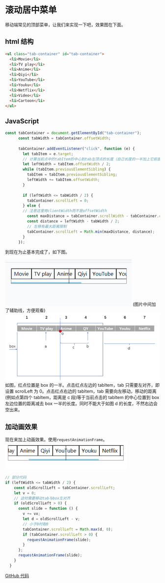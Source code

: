 # 滚动居中菜单

移动端常见的顶部菜单，让我们来实现一下吧，效果图在下面。

## html 结构

```html
<ul class="tab-container" id="tab-container">
  <li>Movie</li>
  <li>TV play</li>
  <li>Anime</li>
  <li>Qiyi</li>
  <li>YouTube</li>
  <li>Youku</li>
  <li>Netflix</li>
  <li>Video</li>
  <li>Cartoon</li>
</ul>
```

## JavaScript

```JavaScript
const tabContainer = document.getElementById("tab-container");
      const tabWidth = tabContainer.offsetWidth;

      tabContainer.addEventListener("click", function (e) {
        let tabItem = e.target;
        // 计算当前点中的tabItem的中心到tab左顶点的长度（自己长度的一半加上它前面所有tabItem的长度）
        let leftWidth = tabItem.offsetWidth / 2;
        while (tabItem.previousElementSibling) {
          tabItem = tabItem.previousElementSibling;
          leftWidth += tabItem.offsetWidth;
        }

        if (leftWidth <= tabWidth / 2) {
          tabContainer.scrollLeft = 0;
        } else {
        // 注意这里用clientWidth而不是offsetWidth
          const maxDistance = tabContainer.scrollWidth - tabContainer.clientWidth;
          const distance = leftWidth - tabWidth / 2;
          // 左移有最大距离限制
          tabContainer.scrollLeft = Math.min(maxDistance, distance);
        }
      });
```

到现在为止基本完成了，如下图。

![示例图1](./images/滚动居中菜单/scroll1.gif)
(图片中间加了辅助线，方便观看)
![说明图](./images/滚动居中菜单/desc.png)
如图，红点位置是 box 的一半。点击红点左边的 tabItem，tab 只需要左对齐，即设置 scrolLeft 为 0。点击红点右边的 tabItem，tab 需要向左移动，移动的距离(例如点第四个 tabItem，距离是 c 段)等于当前点击的 tabItem 的中心位置到 box 左边位置的距离减去 box 一半的长度。同时不能大于如图 d 的长度，不然右边会空出来。

## 加动画效果

现在来加上动画效果。使用`requestAnimationFrame`。
![示例图2](./images/滚动居中菜单/scroll2.gif)

```JavaScript
// 部分代码
if (leftWidth <= tabWidth / 2) {
    const oldScrollLeft = tabContainer.scrollLeft;
    let v = 0;
    // 这时需要移动tab与box左对齐
    if (oldScrollLeft > 0) {
      const slide = function () {
        v += vx;
        let d = oldScrollLeft - v;
        // 小于0时取0
        tabContainer.scrollLeft = Math.max(d, 0);
        if (tabContainer.scrollLeft > 0) {
          requestAnimationFrame(slide);
        }
      };
      requestAnimationFrame(slide);
    }
  }
```

[GitHub 代码](https://github.com/lfl976/code/blob/main/scrollTab/scrollTab.html)
